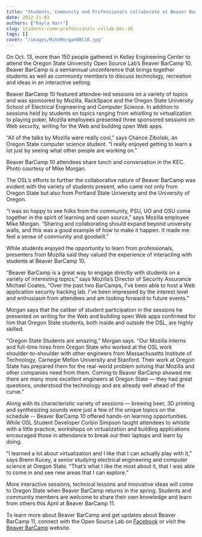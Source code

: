 ```yaml
---
title: "Students, Community and Professionals Collaborate at Beaver BarCamp 10"
date: 2012-11-03
authors: ["Kayla Harr"]
slug: students-comm-professionals-collab-bbc-10
tags: []
cover: "/images/MikeMorganBBC10.jpg"
---
```


On Oct. 13, more than 150 people gathered in Kelley Engineering Center to attend the Oregon State University Open Source
Lab’s Beaver BarCamp 10. Beaver BarCamp is a semiannual unconference that brings together students as well as community
members to discuss technology, recreation and ideas in an interactive setting.

Beaver BarCamp 10 featured attendee-led sessions on a variety of topics and was sponsored by Mozilla, RackSpace and the
Oregon State University School of Electrical Engineering and Computer Science. In addition to sessions held by students
on topics ranging from whistling to virtualization to playing poker, Mozilla employees presented three sponsored
sessions on Web security, writing for the Web and building open Web apps.

“All of the talks by Mozilla were really cool,” says Chance Zibolski, an Oregon State computer science student. “I
really enjoyed getting to learn a lot just by seeing what other people are working on.”

Beaver BarCamp 10 attendees share lunch and conversation in the KEC. Photo courtesy of Mike Morgan.

The OSL’s efforts to further the collaborative nature of Beaver BarCamp was evident with the variety of students
present, who came not only from Oregon State but also from Portland State University and the University of Oregon.

“I was so happy to see folks from the community, PSU, UO and OSU come together in the spirit of learning and open
source,” says Mozilla employee Mike Morgan. “Sharing and collaborating should expand beyond university walls, and this
was a good example of how to make it happen. It made me feel a sense of community and goodwill.”

While students enjoyed the opportunity to learn from professionals, presenters from Mozilla said they valued the
experience of interacting with students at Beaver BarCamp 10.

“Beaver BarCamp is a great way to engage directly with students on a variety of interesting topics,” says Mozilla’s
Director of Security Assurance Michael Coates. “Over the past two BarCamps, I've been able to host a Web application
security hacking lab. I've been impressed by the interest level and enthusiasm from attendees and am looking forward to
future events.”

Morgan says that the caliber of student participation in the sessions he presented on writing for the Web and building
open Web apps confirmed for him that Oregon State students, both inside and outside the OSL, are highly skilled.

“Oregon State Students are amazing,” Morgan says. “Our Mozilla interns and full-time hires from Oregon State who worked
at the OSL work shoulder-to-shoulder with other engineers from Massachusetts Institute of Technology, Carnegie Mellon
University and Stanford. Their work at Oregon State has prepared them for the real-world problem solving that Mozilla
and other companies need from them. Coming to Beaver BarCamp showed me there are many more excellent engineers at Oregon
State — they had great questions, understood the technology and are already well ahead of the curve.”

Along with its characteristic variety of sessions — brewing beer, 3D printing and synthesizing sounds were just a few of
the unique topics on the schedule -- Beaver BarCamp 10 offered hands-on learning opportunities. While OSL Student
Developer Corbin Simpson taught attendees to whistle with a little practice, workshops on virtualization and building
applications encouraged those in attendance to break out their laptops and learn by doing.

“I learned a lot about virtualization and I like that I can actually play with it,” says Brenn Kucey, a senior studying
electrical engineering and computer science at Oregon State. “That’s what I like the most about it, that I was able to
come in and see new areas that I can explore.”

More interactive sessions, technical lessons and innovative ideas will come to Oregon State when Beaver BarCamp returns
in the spring. Students and community members are welcome to share their own knowledge and learn from others this April
at Beaver BarCamp 11.

To learn more about Beaver BarCamp and get updates about Beaver BarCamp 11, connect with the Open Source Lab on
[Facebook](http://www.facebook.com/OSUOSL) or visit the [Beaver BarCamp](http://beaverbarcamp.org/) website.
